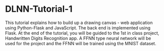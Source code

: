 # DLNN-Tutorial-1
This tutorial explains how to build up a drawing canvas - web application using Python-Flask and JavaScript. The back end is implemented using Flask. At the end of the tutorial, you will be guided to the 1st in class project, Handwritten Digits Recognition app. A FFNN type neural network will be used for the project and the FFNN will be trained using the MNIST dataset.
